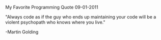 My Favorite Programming Quote
09-01-2011

"Always code as if the guy who ends up maintaining your code will be a violent psychopath who knows where you live."

-Martin Golding

